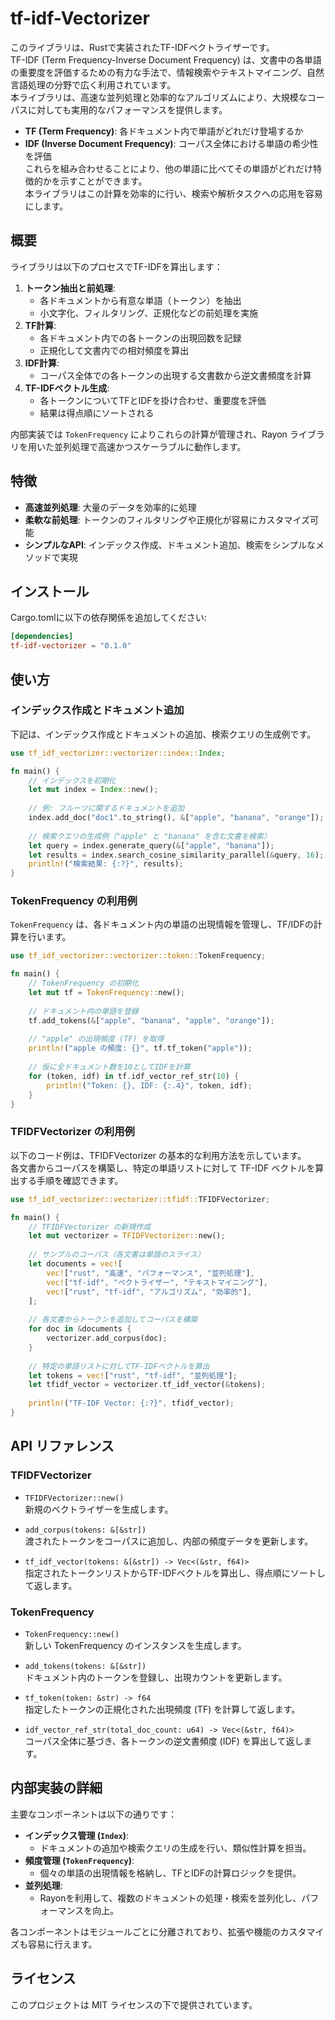 # tf-idf-Vectorizer

このライブラリは、Rustで実装されたTF-IDFベクトライザーです。  
TF-IDF (Term Frequency-Inverse Document Frequency) は、文書中の各単語の重要度を評価するための有力な手法で、情報検索やテキストマイニング、自然言語処理の分野で広く利用されています。  
本ライブラリは、高速な並列処理と効率的なアルゴリズムにより、大規模なコーパスに対しても実用的なパフォーマンスを提供します。
  
- **TF (Term Frequency)**: 各ドキュメント内で単語がどれだけ登場するか  
- **IDF (Inverse Document Frequency)**: コーパス全体における単語の希少性を評価  
これらを組み合わせることにより、他の単語に比べてその単語がどれだけ特徴的かを示すことができます。  
本ライブラリはこの計算を効率的に行い、検索や解析タスクへの応用を容易にします。

## 概要
ライブラリは以下のプロセスでTF-IDFを算出します：
1. **トークン抽出と前処理**:  
   - 各ドキュメントから有意な単語（トークン）を抽出  
   - 小文字化、フィルタリング、正規化などの前処理を実施
2. **TF計算**:  
   - 各ドキュメント内での各トークンの出現回数を記録  
   - 正規化して文書内での相対頻度を算出
3. **IDF計算**:  
   - コーパス全体での各トークンの出現する文書数から逆文書頻度を計算  
4. **TF-IDFベクトル生成**:  
   - 各トークンについてTFとIDFを掛け合わせ、重要度を評価  
   - 結果は得点順にソートされる

内部実装では `TokenFrequency` によりこれらの計算が管理され、Rayon ライブラリを用いた並列処理で高速かつスケーラブルに動作します。

## 特徴
- **高速並列処理**: 大量のデータを効率的に処理  
- **柔軟な前処理**: トークンのフィルタリングや正規化が容易にカスタマイズ可能  
- **シンプルなAPI**: インデックス作成、ドキュメント追加、検索をシンプルなメソッドで実現

## インストール
Cargo.tomlに以下の依存関係を追加してください:
```toml
[dependencies]
tf-idf-vectorizer = "0.1.0"
```

## 使い方

### インデックス作成とドキュメント追加
下記は、インデックス作成とドキュメントの追加、検索クエリの生成例です。
```rust
use tf_idf_vectorizer::vectorizer::index::Index;

fn main() {
    // インデックスを初期化
    let mut index = Index::new();
    
    // 例: フルーツに関するドキュメントを追加
    index.add_doc("doc1".to_string(), &["apple", "banana", "orange"]);
    
    // 検索クエリの生成例（"apple" と "banana" を含む文書を検索）
    let query = index.generate_query(&["apple", "banana"]);
    let results = index.search_cosine_similarity_parallel(&query, 16);
    println!("検索結果: {:?}", results);
}
```

### TokenFrequency の利用例
`TokenFrequency` は、各ドキュメント内の単語の出現情報を管理し、TF/IDFの計算を行います。
```rust
use tf_idf_vectorizer::vectorizer::token::TokenFrequency;

fn main() {
    // TokenFrequency の初期化
    let mut tf = TokenFrequency::new();
    
    // ドキュメント内の単語を登録
    tf.add_tokens(&["apple", "banana", "apple", "orange"]);
    
    // "apple" の出現頻度 (TF) を取得
    println!("apple の頻度: {}", tf.tf_token("apple"));
    
    // 仮に全ドキュメント数を10としてIDFを計算
    for (token, idf) in tf.idf_vector_ref_str(10) {
        println!("Token: {}, IDF: {:.4}", token, idf);
    }
}
```
### TFIDFVectorizer の利用例

以下のコード例は、TFIDFVectorizer の基本的な利用方法を示しています。  
各文書からコーパスを構築し、特定の単語リストに対して TF-IDF ベクトルを算出する手順を確認できます。

```rust
use tf_idf_vectorizer::vectorizer::tfidf::TFIDFVectorizer;

fn main() {
    // TFIDFVectorizer の新規作成
    let mut vectorizer = TFIDFVectorizer::new();
    
    // サンプルのコーパス（各文書は単語のスライス）
    let documents = vec![
        vec!["rust", "高速", "パフォーマンス", "並列処理"],
        vec!["tf-idf", "ベクトライザー", "テキストマイニング"],
        vec!["rust", "tf-idf", "アルゴリズム", "効率的"],
    ];
    
    // 各文書からトークンを追加してコーパスを構築
    for doc in &documents {
        vectorizer.add_corpus(doc);
    }
    
    // 特定の単語リストに対してTF-IDFベクトルを算出
    let tokens = vec!["rust", "tf-idf", "並列処理"];
    let tfidf_vector = vectorizer.tf_idf_vector(&tokens);
    
    println!("TF-IDF Vector: {:?}", tfidf_vector);
}
```
###

## API リファレンス

### TFIDFVectorizer
- `TFIDFVectorizer::new()`  
  新規のベクトライザーを生成します。
  
- `add_corpus(tokens: &[&str])`  
  渡されたトークンをコーパスに追加し、内部の頻度データを更新します。
  
- `tf_idf_vector(tokens: &[&str]) -> Vec<(&str, f64)>`  
  指定されたトークンリストからTF-IDFベクトルを算出し、得点順にソートして返します。

### TokenFrequency
- `TokenFrequency::new()`  
  新しい TokenFrequency のインスタンスを生成します。
  
- `add_tokens(tokens: &[&str])`  
  ドキュメント内のトークンを登録し、出現カウントを更新します。
  
- `tf_token(token: &str) -> f64`  
  指定したトークンの正規化された出現頻度 (TF) を計算して返します。
  
- `idf_vector_ref_str(total_doc_count: u64) -> Vec<(&str, f64)>`  
  コーパス全体に基づき、各トークンの逆文書頻度 (IDF) を算出して返します。

## 内部実装の詳細
主要なコンポーネントは以下の通りです：
- **インデックス管理 (`Index`)**:  
  - ドキュメントの追加や検索クエリの生成を行い、類似性計算を担当。  
- **頻度管理 (`TokenFrequency`)**:  
  - 個々の単語の出現情報を格納し、TFとIDFの計算ロジックを提供。  
- **並列処理**:  
  - Rayonを利用して、複数のドキュメントの処理・検索を並列化し、パフォーマンスを向上。  

各コンポーネントはモジュールごとに分離されており、拡張や機能のカスタマイズも容易に行えます。

## ライセンス
このプロジェクトは MIT ライセンスの下で提供されています。

